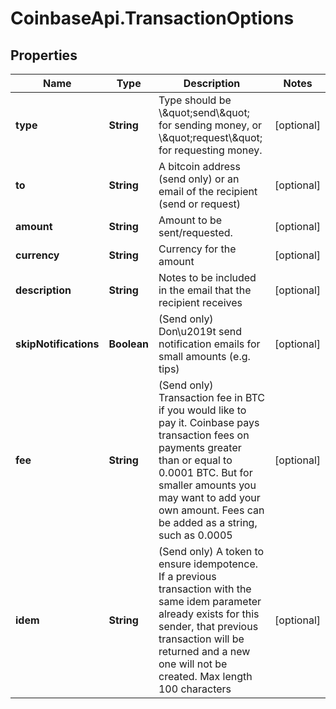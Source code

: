 # CoinbaseApi.TransactionOptions

## Properties
Name | Type | Description | Notes
------------ | ------------- | ------------- | -------------
**type** | **String** | Type should be \\\&quot;send\\\&quot; for sending money, or \\\&quot;request\\\&quot; for requesting money. | [optional] 
**to** | **String** | A bitcoin address (send only) or an email of the recipient (send or request) | [optional] 
**amount** | **String** | Amount to be sent/requested. | [optional] 
**currency** | **String** | Currency for the amount | [optional] 
**description** | **String** | Notes to be included in the email that the recipient receives | [optional] 
**skipNotifications** | **Boolean** | (Send only) Don\u2019t send notification emails for small amounts (e.g. tips) | [optional] 
**fee** | **String** | (Send only) Transaction fee in BTC if you would like to pay it. Coinbase pays transaction fees on payments greater than or equal to 0.0001 BTC. But for smaller amounts you may want to add your own amount. Fees can be added as a string, such as 0.0005 | [optional] 
**idem** | **String** | (Send only) A token to ensure idempotence. If a previous transaction with the same idem parameter already exists for this sender, that previous transaction will be returned and a new one will not be created. Max length 100 characters | [optional] 


